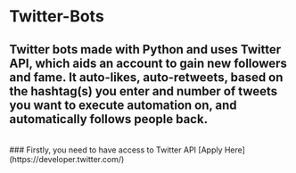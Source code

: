 # Twitter-Bots
## Twitter bots made with Python and uses Twitter API, which aids an account to gain new followers and fame. It auto-likes, auto-retweets, based on the hashtag(s) you enter and number of tweets you want to execute automation on, and automatically follows people back.
<br>
### Firstly, you need to have access to Twitter API
[Apply Here](https://developer.twitter.com/)
